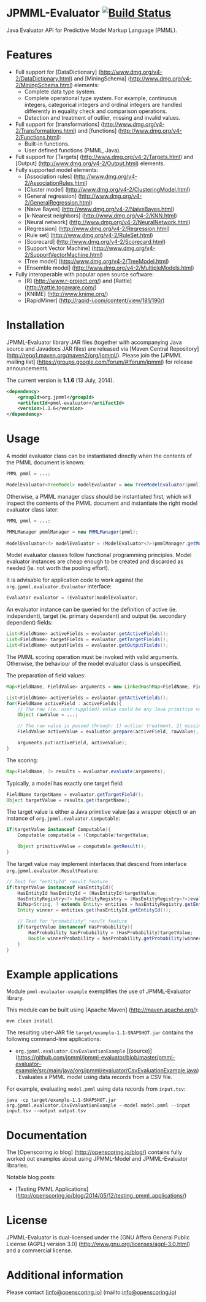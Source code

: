JPMML-Evaluator [![Build Status](https://travis-ci.org/jpmml/jpmml-evaluator.png?branch=master)](https://travis-ci.org/jpmml/jpmml-evaluator)
===============

Java Evaluator API for Predictive Model Markup Language (PMML).

# Features #

* Full support for [DataDictionary] (http://www.dmg.org/v4-2/DataDictionary.html) and [MiningSchema] (http://www.dmg.org/v4-2/MiningSchema.html) elements:
  * Complete data type system.
  * Complete operational type system. For example, continuous integers, categorical integers and ordinal integers are handled differently in equality check and comparison operations.
  * Detection and treatment of outlier, missing and invalid values.
* Full support for [transformations] (http://www.dmg.org/v4-2/Transformations.html) and [functions] (http://www.dmg.org/v4-2/Functions.html):
  * Built-in functions.
  * User defined functions (PMML, Java).
* Full support for [Targets] (http://www.dmg.org/v4-2/Targets.html) and [Output] (http://www.dmg.org/v4-2/Output.html) elements.
* Fully supported model elements:
  * [Association rules] (http://www.dmg.org/v4-2/AssociationRules.html)
  * [Cluster model] (http://www.dmg.org/v4-2/ClusteringModel.html)
  * [General regression] (http://www.dmg.org/v4-2/GeneralRegression.html)
  * [Naive Bayes] (http://www.dmg.org/v4-2/NaiveBayes.html)
  * [k-Nearest neighbors] (http://www.dmg.org/v4-2/KNN.html)
  * [Neural network] (http://www.dmg.org/v4-2/NeuralNetwork.html)
  * [Regression] (http://www.dmg.org/v4-2/Regression.html)
  * [Rule set] (http://www.dmg.org/v4-2/RuleSet.html)
  * [Scorecard] (http://www.dmg.org/v4-2/Scorecard.html)
  * [Support Vector Machine] (http://www.dmg.org/v4-2/SupportVectorMachine.html)
  * [Tree model] (http://www.dmg.org/v4-2/TreeModel.html)
  * [Ensemble model] (http://www.dmg.org/v4-2/MultipleModels.html)
* Fully interoperable with popular open source software:
  * [R] (http://www.r-project.org/) and [Rattle] (http://rattle.togaware.com/)
  * [KNIME] (http://www.knime.org/)
  * [RapidMiner] (http://rapid-i.com/content/view/181/190/)

# Installation #

JPMML-Evaluator library JAR files (together with accompanying Java source and Javadocs JAR files) are released via [Maven Central Repository] (http://repo1.maven.org/maven2/org/jpmml/). Please join the [JPMML mailing list] (https://groups.google.com/forum/#!forum/jpmml) for release announcements.

The current version is **1.1.6** (13 July, 2014).

```xml
<dependency>
	<groupId>org.jpmml</groupId>
	<artifactId>pmml-evaluator</artifactId>
	<version>1.1.6</version>
</dependency>
```

# Usage #

A model evaluator class can be instantiated directly when the contents of the PMML document is known:
```java
PMML pmml = ...;

ModelEvaluator<TreeModel> modelEvaluator = new TreeModelEvaluator(pmml);
```

Otherwise, a PMML manager class should be instantiated first, which will inspect the contents of the PMML document and instantiate the right model evaluator class later:
```java
PMML pmml = ...;

PMMLManager pmmlManager = new PMMLManager(pmml);
 
ModelEvaluator<?> modelEvaluator = (ModelEvaluator<?>)pmmlManager.getModelManager(null, ModelEvaluatorFactory.getInstance());
```

Model evaluator classes follow functional programming principles. Model evaluator instances are cheap enough to be created and discarded as needed (ie. not worth the pooling effort).

It is advisable for application code to work against the `org.jpmml.evaluator.Evaluator` interface:
```java
Evaluator evaluator = (Evaluator)modelEvaluator;
```

An evaluator instance can be queried for the definition of active (ie. independent), target (ie. primary dependent) and output (ie. secondary dependent) fields:
```java
List<FieldName> activeFields = evaluator.getActiveFields();
List<FieldName> targetFields = evaluator.getTargetFields();
List<FieldName> outputFields = evaluator.getOutputFields();
``` 

The PMML scoring operation must be invoked with valid arguments. Otherwise, the behaviour of the model evaluator class is unspecified.

The preparation of field values:
```java
Map<FieldName, FieldValue> arguments = new LinkedHashMap<FieldName, FieldValue>();

List<FieldName> activeFields = evaluator.getActiveFields();
for(FieldName activeField : activeFields){
	// The raw (ie. user-supplied) value could be any Java primitive value
	Object rawValue = ...;

	// The raw value is passed through: 1) outlier treatment, 2) missing value treatment, 3) invalid value treatment and 4) type conversion
	FieldValue activeValue = evaluator.prepare(activeField, rawValue);

	arguments.put(activeField, activeValue);
}
```

The scoring:
```java
Map<FieldName, ?> results = evaluator.evaluate(arguments);
```

Typically, a model has exactly one target field:
```java
FieldName targetName = evaluator.getTargetField();
Object targetValue = results.get(targetName);
```

The target value is either a Java primitive value (as a wrapper object) or an instance of `org.jpmml.evaluator.Computable`:
```java
if(targetValue instanceof Computable){
	Computable computable = (Computable)targetValue;

	Object primitiveValue = computable.getResult();
}
```

The target value may implement interfaces that descend from interface `org.jpmml.evaluator.ResultFeature`:
```java
// Test for "entityId" result feature
if(targetValue instanceof HasEntityId){
	HasEntityId hasEntityId = (HasEntityId)targetValue;
	HasEntityRegistry<?> hasEntityRegistry = (HasEntityRegistry<?>)evaluator;
	BiMap<String, ? extends Entity> entities = hasEntityRegistry.getEntityRegistry();
	Entity winner = entities.get(hasEntityId.getEntityId());

	// Test for "probability" result feature
	if(targetValue instanceof HasProbability){
		HasProbability hasProbability = (HasProbability)targetValue;
		Double winnerProbability = hasProbability.getProbability(winner.getId());
	}
}
```

# Example applications #

Module `pmml-evaluator-example` exemplifies the use of JPMML-Evaluator library.

This module can be built using [Apache Maven] (http://maven.apache.org/):
```
mvn clean install
```

The resulting uber-JAR file `target/example-1.1-SNAPSHOT.jar` contains the following command-line applications:
* `org.jpmml.evaluator.CsvEvaluationExample` [(source)] (https://github.com/jpmml/jpmml-evaluator/blob/master/pmml-evaluator-example/src/main/java/org/jpmml/evaluator/CsvEvaluationExample.java). Evaluates a PMML model using data records from a CSV file.

For example, evaluating `model.pmml` using data records from `input.tsv`:
```
java -cp target/example-1.1-SNAPSHOT.jar org.jpmml.evaluator.CsvEvaluationExample --model model.pmml --input input.tsv --output output.tsv
```

# Documentation #

The [Openscoring.io blog] (http://openscoring.io/blog/) contains fully worked out examples about using JPMML-Model and JPMML-Evaluator libraries.

Notable blog posts:
* [Testing PMML Applications] (http://openscoring.io/blog/2014/05/12/testing_pmml_applications/)

# License #

JPMML-Evaluator is dual-licensed under the [GNU Affero General Public License (AGPL) version 3.0] (http://www.gnu.org/licenses/agpl-3.0.html) and a commercial license.

# Additional information #

Please contact [info@openscoring.io] (mailto:info@openscoring.io)